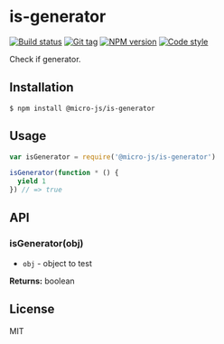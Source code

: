 
# is-generator

[![Build status][travis-image]][travis-url]
[![Git tag][git-image]][git-url]
[![NPM version][npm-image]][npm-url]
[![Code style][standard-image]][standard-url]

Check if generator.

## Installation

    $ npm install @micro-js/is-generator

## Usage

```js
var isGenerator = require('@micro-js/is-generator')

isGenerator(function * () {
  yield 1
}) // => true
```

## API

### isGenerator(obj)

- `obj` - object to test

**Returns:** boolean

## License

MIT

[travis-image]: https://img.shields.io/travis/micro-js/is-generator.svg?style=flat-square
[travis-url]: https://travis-ci.org/micro-js/is-generator
[git-image]: https://img.shields.io/github/tag/micro-js/is-generator.svg
[git-url]: https://github.com/micro-js/is-generator
[standard-image]: https://img.shields.io/badge/code%20style-standard-brightgreen.svg?style=flat
[standard-url]: https://github.com/feross/standard
[npm-image]: https://img.shields.io/npm/v/@micro-js/is-generator.svg?style=flat-square
[npm-url]: https://npmjs.org/package/@micro-js/is-generator
